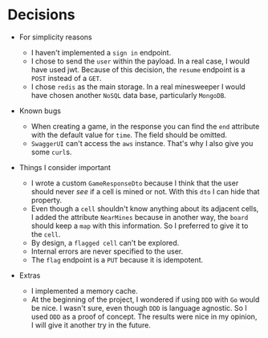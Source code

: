 # Decisions

* For simplicity reasons
    * I haven't implemented a `sign in` endpoint.
    * I chose to send the `user` within the payload. In a real case, I would have used jwt. Because of this decision, the `resume` endpoint is a `POST` instead of a `GET`.
    * I chose `redis` as the main storage. In a real minesweeper I would have chosen another `NoSQL` data base, particularly `MongoDB`.

* Known bugs
    * When creating a game, in the response you can find the `end` attribute with the default value for `time`. The field should be omitted.
    * `SwaggerUI` can't access the `aws` instance. That's why I also give you some `curl`s. 

* Things I consider important
    * I wrote a custom `GameResponseDto` because I think that the user should never *see* if a cell is mined or not. With this `dto` I can hide that property.
    * Even though a `cell` shouldn't know anything about its adjacent cells, I added the attribute `NearMines` because in another way, the `board` should keep a `map` with this information. So I preferred to give it to the `cell`.  
    * By design, a `flagged cell` can't be explored.
    * Internal errors are never specified to the user.
    * The `flag` endpoint is a `PUT` because it is idempotent.

* Extras
    * I implemented a memory cache.
    * At the beginning of the project, I wondered if using `DDD` with `Go` would be nice. I wasn't sure, even though `DDD` is language agnostic. So I used `DDD` as a proof of concept. The results were nice in my opinion, I will give it another try in the future.
